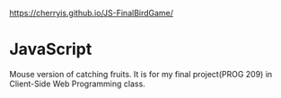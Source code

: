  https://cherryis.github.io/JS-FinalBirdGame/
 
 # JavaScript
 Mouse version of catching fruits.
It is for my final project(PROG 209) in Client-Side Web Programming class.
